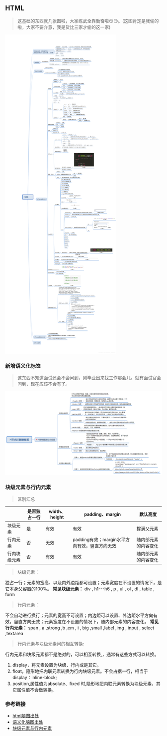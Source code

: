 ## HTML

> 这基础的东西就几张图啦，大家练武全靠勤奋啦:smirk::smirk:。(这图肯定是我偷的啦，大家不要介意，我是货比三家才偷的这一家)

![html基础](../../assets/picture/html.png)

### 新增语义化标签

> 这东西不知道面试还会不会问到，刚毕业出来找工作那会儿。就有面试官会问到，现在应该不会有了。

![html语义化标签](../../assets/picture/semantic.png)

### 块级元素与行内元素

> 区别汇总

|    |是否独占一行|width、height | padding、margin | 默认高度|
|--- | ---------|------------- | -------------- | -----|
|块级元素|是|有效|有效|撑满父元素|
|行内元素|否|无效|padding有效；margin水平方向有效，竖直方向无效|随内部元素的内容变化|
|行内块级元素|否|有效|有效|随内部元素的内容变化|

>块级元素：

独占一行；元素的宽高、以及内外边距都可设置；元素宽度在不设置的情况下，是它本身父容器的100%。
**常见块级元素：**
div , h1---h6 , p , ul , ol , dl , table , form
> 行内元素：

不会自动进行换行；元素的宽高不可设置；内边距可以设置、外边距水平方向有效，竖直方向无效；元素宽度在不设置的情况下，随内部元素的内容变化。
**常见行内元素：**
span , a  ,strong  ,b ,em  , i  , big  ,small  ,label ,img , input  , select ,textarea
>行内元素与块级元素间的相互转换:

行内元素和块级元素都不是绝对的，可以相互转换,，通常有这些方式可以转换。

1. display，将元素设置为块级、行内或是其它。
2. float，隐形地把内联元素转换为行内块级元素。不会占据一行，相当于display：inline-block;
3. position,属性值为absolute、fixed 时,隐形地把内联元素转换为块级元素，其它属性值不会做转换。

### 参考链接

- [html脑图出处](https://blog.csdn.net/weixin_45659402/article/details/110677359)
- [语义化脑图出处](https://www.cnblogs.com/shihaiying/p/13045443.html)
- [块级元素与行内元素](https://juejin.cn/post/6844903593955328007)

